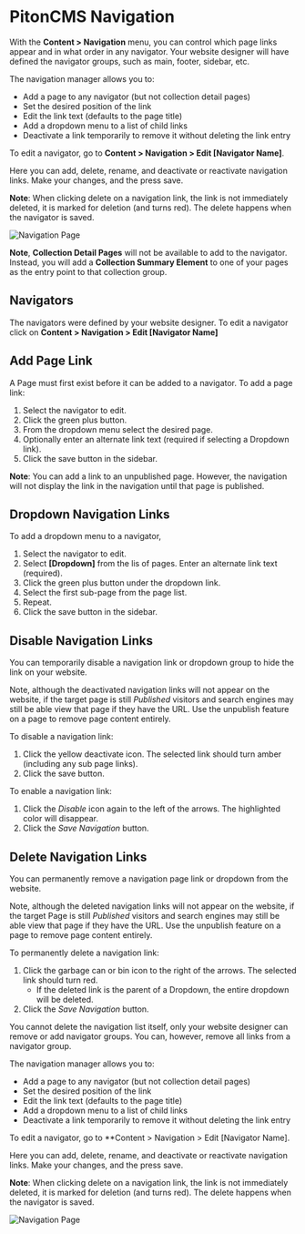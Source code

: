 # PitonCMS Navigation

With the **Content > Navigation** menu, you can control which page links appear and in what order in any navigator. Your website designer will have defined the navigator groups, such as main, footer, sidebar, etc.

The navigation manager allows you to:

* Add a page to any navigator (but not collection detail pages)
* Set the desired position of the link
* Edit the link text (defaults to the page title)
* Add a dropdown menu to a list of child links
* Deactivate a link temporarily to remove it without deleting the link entry

To edit a navigator, go to **Content > Navigation > Edit [Navigator Name]**.

Here you can add, delete, rename, and deactivate or reactivate navigation links. Make your changes, and the press save.

**Note**: When clicking delete on a navigation link, the link is not immediately deleted, it is marked for deletion (and turns red). The delete happens when the navigator is saved.

![Navigation Page](/admin/img/help/pageNavigation.png)

**Note**, **Collection Detail Pages** will not be available to add to the navigator. Instead, you will add a **Collection Summary Element** to one of your pages as the entry point to that collection group.

## Navigators

The navigators were defined by your website designer. To edit a navigator click on **Content > Navigation > Edit [Navigator Name]**

## Add Page Link

A Page must first exist before it can be added to a navigator. To add a page link:

1. Select the navigator to edit.
2. Click the green plus button.
3. From the dropdown menu select the desired page.
4. Optionally enter an alternate link text (required if selecting a Dropdown link).
5. Click the save button in the sidebar.

**Note**: You can add a link to an unpublished page. However, the navigation will not display the link in the navigation until that page is published.

## Dropdown Navigation Links
To add a dropdown menu to a navigator,

1. Select the navigator to edit.
2. Select **[Dropdown]** from the lis of pages. Enter an alternate link text (required).
3. Click the green plus button under the dropdown link.
4. Select the first sub-page from the page list.
5. Repeat.
6.  Click the save button in the sidebar.

## Disable Navigation Links

You can temporarily disable a navigation link or dropdown group to hide the link on your website.

Note, although the deactivated navigation links will not appear on the website, if the target page is still *Published* visitors and search engines may still be able view that page if they have the URL. Use the unpublish feature on a page to remove page content entirely.

To disable a navigation link:

1. Click the yellow deactivate icon. The selected link should turn amber (including any sub page links).
2. Click the save button.

To enable a navigation link:

1. Click the *Disable* icon again to the left of the arrows. The highlighted color will disappear.
2. Click the *Save Navigation* button.

## Delete Navigation Links

You can permanently remove a navigation page link or dropdown from the website.

Note, although the deleted navigation links will not appear on the website, if the target Page is still *Published* visitors and search engines may still be able view that page if they have the URL. Use the unpublish feature on a page to remove page content entirely.

To permanently delete a navigation link:

1. Click the garbage can or bin icon to the right of the arrows. The selected link should turn red.
    * If the deleted link is the parent of a Dropdown, the entire dropdown will be deleted.
2. Click the *Save Navigation* button.

You cannot delete the navigation list itself, only your website designer can remove or add navigator groups. You can, however, remove all links from a navigator group.

The navigation manager allows you to:

* Add a page to any navigator (but not collection detail pages)
* Set the desired position of the link
* Edit the link text (defaults to the page title)
* Add a dropdown menu to a list of child links
* Deactivate a link temporarily to remove it without deleting the link entry

To edit a navigator, go to **Content > Navigation > Edit [Navigator Name].

Here you can add, delete, rename, and deactivate or reactivate navigation links. Make your changes, and the press save.

**Note**: When clicking delete on a navigation link, the link is not immediately deleted, it is marked for deletion (and turns red). The delete happens when the navigator is saved.

![Navigation Page](/admin/img/help/pageNavigation.png)